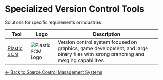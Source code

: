 # Specialized Version Control Tools

Solutions for specific requirements or industries

| Tool | Logo | Description |
|------|------|-------------|
| [Plastic SCM](https://www.plasticscm.com) | ![Plastic SCM Logo](/logos/devops/source-control/plastic-scm.png) | Version control system focused on graphics, game development, and large binary files with strong branching and merging capabilities |

[← Back to Source Control Management Systems](../)
